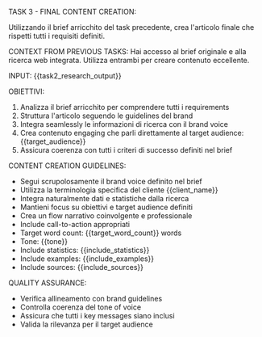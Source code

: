 TASK 3 - FINAL CONTENT CREATION:

Utilizzando il brief arricchito del task precedente, crea l'articolo finale che rispetti tutti i requisiti definiti.

CONTEXT FROM PREVIOUS TASKS:
Hai accesso al brief originale e alla ricerca web integrata. Utilizza entrambi per creare contenuto eccellente.

INPUT:
{{task2_research_output}}

OBIETTIVI:
1. Analizza il brief arricchito per comprendere tutti i requirements
2. Struttura l'articolo seguendo le guidelines del brand
3. Integra seamlessly le informazioni di ricerca con il brand voice
4. Crea contenuto engaging che parli direttamente al target audience: {{target_audience}}
5. Assicura coerenza con tutti i criteri di successo definiti nel brief

CONTENT CREATION GUIDELINES:
- Segui scrupolosamente il brand voice definito nel brief
- Utilizza la terminologia specifica del cliente {{client_name}}
- Integra naturalmente dati e statistiche dalla ricerca
- Mantieni focus su obiettivi e target audience definiti
- Crea un flow narrativo coinvolgente e professionale
- Include call-to-action appropriati
- Target word count: {{target_word_count}} words
- Tone: {{tone}}
- Include statistics: {{include_statistics}}
- Include examples: {{include_examples}}
- Include sources: {{include_sources}}

QUALITY ASSURANCE:
- Verifica allineamento con brand guidelines
- Controlla coerenza del tone of voice
- Assicura che tutti i key messages siano inclusi
- Valida la rilevanza per il target audience

